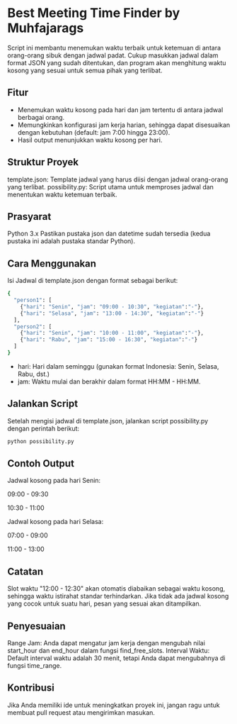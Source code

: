 # Best Meeting Time Finder by Muhfajarags
Script ini membantu menemukan waktu terbaik untuk ketemuan di antara orang-orang sibuk dengan jadwal padat. Cukup masukkan jadwal dalam format JSON yang sudah ditentukan, dan program akan menghitung waktu kosong yang sesuai untuk semua pihak yang terlibat.

## Fitur
- Menemukan waktu kosong pada hari dan jam tertentu di antara jadwal berbagai orang.
- Memungkinkan konfigurasi jam kerja harian, sehingga dapat disesuaikan dengan kebutuhan (default: jam 7:00 hingga 23:00).
- Hasil output menunjukkan waktu kosong per hari.

## Struktur Proyek
template.json: Template jadwal yang harus diisi dengan jadwal orang-orang yang terlibat.
possibility.py: Script utama untuk memproses jadwal dan menentukan waktu ketemuan terbaik.

## Prasyarat
Python 3.x
Pastikan pustaka json dan datetime sudah tersedia (kedua pustaka ini adalah pustaka standar Python).

## Cara Menggunakan
Isi Jadwal di template.json dengan format sebagai berikut:
```bash
{
  "person1": [
    {"hari": "Senin", "jam": "09:00 - 10:30", "kegiatan":"-"},
    {"hari": "Selasa", "jam": "13:00 - 14:30", "kegiatan":"-"}
  ],
  "person2": [
    {"hari": "Senin", "jam": "10:00 - 11:00", "kegiatan":"-"},
    {"hari": "Rabu", "jam": "15:00 - 16:30", "kegiatan":"-"}
  ]
}
```
- hari: Hari dalam seminggu (gunakan format Indonesia: Senin, Selasa, Rabu, dst.)
- jam: Waktu mulai dan berakhir dalam format HH:MM - HH:MM.

## Jalankan Script
Setelah mengisi jadwal di template.json, jalankan script possibility.py dengan perintah berikut:

```bash
python possibility.py
```

## Contoh Output
Jadwal kosong pada hari Senin:

09:00 - 09:30

10:30 - 11:00

Jadwal kosong pada hari Selasa:

07:00 - 09:00

11:00 - 13:00

## Catatan
Slot waktu "12:00 - 12:30" akan otomatis diabaikan sebagai waktu kosong, sehingga waktu istirahat standar terhindarkan.
Jika tidak ada jadwal kosong yang cocok untuk suatu hari, pesan yang sesuai akan ditampilkan.

## Penyesuaian
Range Jam: Anda dapat mengatur jam kerja dengan mengubah nilai start_hour dan end_hour dalam fungsi find_free_slots.
Interval Waktu: Default interval waktu adalah 30 menit, tetapi Anda dapat mengubahnya di fungsi time_range.

## Kontribusi
Jika Anda memiliki ide untuk meningkatkan proyek ini, jangan ragu untuk membuat pull request atau mengirimkan masukan.

